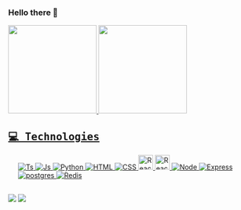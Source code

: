 ### Hello there 👋

<!--
**Biz1999/Biz1999** is a ✨ _special_ ✨ repository because its `README.md` (this file) appears on your GitHub profile.

Here are some ideas to get you started:

- 🔭 I’m currently working on ...
- 🌱 I’m currently learning ...
- 👯 I’m looking to collaborate on ...
- 🤔 I’m looking for help with ...
- 💬 Ask me about ...
- 📫 How to reach me: ...
- 😄 Pronouns: ...
- ⚡ Fun fact: ...
-->



 <div>
  <a href="https://github.com/biz1999">
  <img height="180em" src="https://github-readme-stats.vercel.app/api?username=biz1999&show_icons=true&theme=radical&include_all_commits=true&count_private=true"/>
  <img height="180em" src="https://github-readme-stats.vercel.app/api/top-langs/?username=biz1999&layout=compact&langs_count=7&theme=radical"/>
</div>

<h2><samp>💻 Technologies</samp></h2>
<p style="padding: 0px 20px">
  <img alt="Ts" src="https://img.shields.io/badge/TypeScript-007ACC?style=for-the-badge&logo=typescript&logoColor=white">
  <img alt="Js" src="https://img.shields.io/badge/javascript-%23F7DF1E.svg?&style=for-the-badge&logo=javascript&logoColor=black">
  <img alt="Python" src="https://img.shields.io/badge/Python-3776AB?style=for-the-badge&logo=python&logoColor=white">
  <img alt="HTML" src="https://img.shields.io/badge/HTML5-E34F26?style=for-the-badge&logo=html5&logoColor=white">
  <img alt="CSS" src="https://img.shields.io/badge/CSS3-1572B6?style=for-the-badge&logo=css3&logoColor=white">
  <img alt="React" height="30"src="https://img.shields.io/badge/React-20232A?style=for-the-badge&logo=react&logoColor=61DAFB">
  <img alt="ReactNative" height="30"src="https://img.shields.io/badge/React_Native-20232A?style=for-the-badge&logo=react&logoColor=61DAFB">
  <img alt="Node" src="https://img.shields.io/badge/node.js%20-%2343853D.svg?&style=for-the-badge&logo=node.js&logoColor=white">
  <img alt="Express" src="https://img.shields.io/badge/express.js%20-%23404d59.svg?&style=for-the-badge">
  <img alt="postgres" src="https://img.shields.io/badge/PostgreSQL-316192?style=for-the-badge&logo=postgresql&logoColor=white">
  <img alt="Redis" src="https://img.shields.io/badge/Redis-D9281A?style=for-the-badge&logo=redis&logoColor=white">
</p>

  ##

<div>
  <a href = "mailto:alessanbiz@gmail.com"><img src="https://img.shields.io/badge/-Gmail-%23333?style=for-the-badge&logo=gmail&logoColor=white" target="_blank"></a>
  <a href="https://www.linkedin.com/in/alessandro-biz-85b372185" target="_blank"><img src="https://img.shields.io/badge/-LinkedIn-%230077B5?style=for-the-badge&logo=linkedin&logoColor=white" target="_blank"></a> 
</div>

